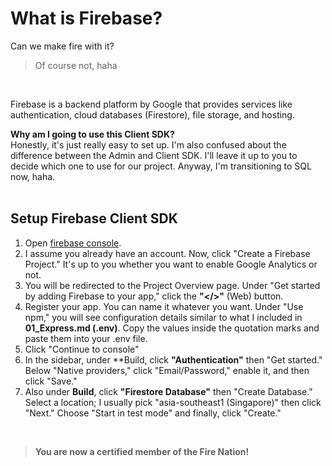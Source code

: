 # What is Firebase?
Can we make fire with it?<br>
> Of course not, haha
<br>

Firebase is a backend platform by Google that provides services like authentication, cloud databases (Firestore), file storage, and hosting.

**Why am I going to use this Client SDK?**<br>
Honestly, it's just really easy to set up. I'm also confused about the difference between the Admin and Client SDK. I'll leave it up to you to decide which one to use for our project. Anyway, I'm transitioning to SQL now, haha.<br><br> 

## Setup Firebase Client SDK
1. Open [firebase console](https://console.firebase.google.com/u/0/).
2. I assume you already have an account. Now, click "Create a Firebase Project." It's up to you whether you want to enable Google Analytics or not.
3. You will be redirected to the Project Overview page. Under "Get started by adding Firebase to your app," click the **"</>"** (Web) button.
4. Register your app. You can name it whatever you want. Under "Use npm," you will see configuration details similar to what I included in **01_Express.md (.env)**. Copy the values inside the quotation marks and paste them into your .env file.
5. Click "Continue to console"
6. In the sidebar, under **Build, click **"Authentication"** then "Get started." Below "Native providers," click "Email/Password," enable it, and then click "Save."
7. Also under **Build**, click **"Firestore Database"** then "Create Database." Select a location; I usually pick "asia-southeast1 (Singapore)" then click "Next." Choose "Start in test mode" and finally, click "Create."
<br>

> **You are now a certified member of the Fire Nation!**
